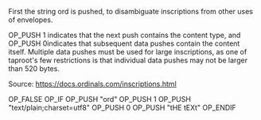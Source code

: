 First the string ord is pushed, to disambiguate inscriptions from other uses of envelopes.

OP_PUSH 1 indicates that the next push contains the content type, and OP_PUSH 0indicates that subsequent data pushes contain the content itself. Multiple data pushes must be used for large inscriptions, as one of taproot's few restrictions is that individual data pushes may not be larger than 520 bytes.

Source:
https://docs.ordinals.com/inscriptions.html


OP_FALSE
OP_IF
  OP_PUSH "ord"
  OP_PUSH 1
  OP_PUSH "text/plain;charset=utf8"
  OP_PUSH 0
  OP_PUSH "tHE tEXt"
OP_ENDIF



